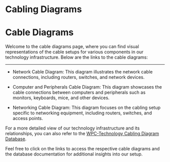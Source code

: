 # Cabling Diagrams

# Cable Diagrams

Welcome to the cable diagrams page, where you can find visual representations of the cable setups for various components in our technology infrastructure. Below are the links to the cable diagrams:

---

- Network Cable Diagram: This diagram illustrates the network cable connections, including routers, switches, and network devices.

- Computer and Peripherals Cable Diagram: This diagram showcases the cable connections between computers and peripherals such as monitors, keyboards, mice, and other devices.

- Networking Cable Diagram: This diagram focuses on the cabling setup specific to networking equipment, including routers, switches, and access points.

For a more detailed view of our technology infrastructure and its relationships, you can also refer to the [WPC-Technology Cabling Diagram Database](https://dbdocs.io/jackveney/WPC-Technology?view=relationships).

Feel free to click on the links to access the respective cable diagrams and the database documentation for additional insights into our setup.